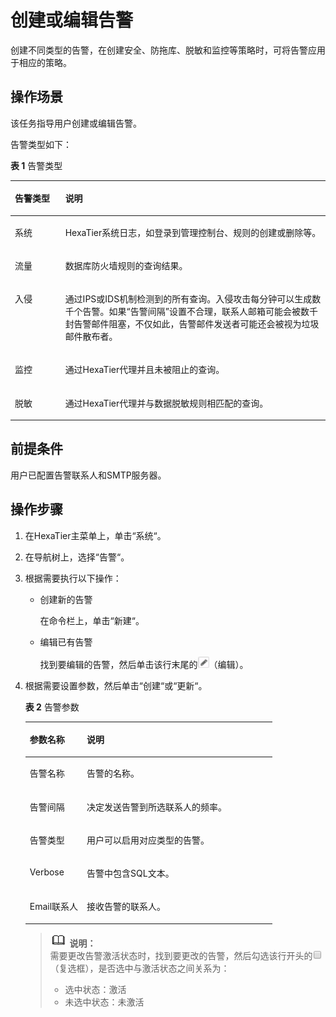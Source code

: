 # 创建或编辑告警<a name="ZH-CN_TOPIC_0111166356"></a>

创建不同类型的告警，在创建安全、防拖库、脱敏和监控等策略时，可将告警应用于相应的策略。

## 操作场景<a name="zh-cn_topic_0110575009_sf96410db628e4d7e9564e6dfd12ae171"></a>

该任务指导用户创建或编辑告警。

告警类型如下：

**表 1**  告警类型

<a name="zh-cn_topic_0110575009_t0b1adab2e36f4d0182a91d8c4151a266"></a>
<table><thead align="left"><tr id="zh-cn_topic_0110575009_re7b9aa29162e4275b8804f822c8020e8"><th class="cellrowborder" valign="top" width="16%" id="mcps1.2.3.1.1"><p id="zh-cn_topic_0110575009_zh-cn_topic_0076429803_p199557568115"><a name="zh-cn_topic_0110575009_zh-cn_topic_0076429803_p199557568115"></a><a name="zh-cn_topic_0110575009_zh-cn_topic_0076429803_p199557568115"></a>告警类型</p>
</th>
<th class="cellrowborder" valign="top" width="84%" id="mcps1.2.3.1.2"><p id="zh-cn_topic_0110575009_a11f773fec3b84faeb0fc055cbb132999"><a name="zh-cn_topic_0110575009_a11f773fec3b84faeb0fc055cbb132999"></a><a name="zh-cn_topic_0110575009_a11f773fec3b84faeb0fc055cbb132999"></a>说明</p>
</th>
</tr>
</thead>
<tbody><tr id="zh-cn_topic_0110575009_r281af48891d84b05b20e9444f7e23c6f"><td class="cellrowborder" valign="top" width="16%" headers="mcps1.2.3.1.1 "><p id="zh-cn_topic_0110575009_zh-cn_topic_0076429803_p99553561412"><a name="zh-cn_topic_0110575009_zh-cn_topic_0076429803_p99553561412"></a><a name="zh-cn_topic_0110575009_zh-cn_topic_0076429803_p99553561412"></a>系统</p>
</td>
<td class="cellrowborder" valign="top" width="84%" headers="mcps1.2.3.1.2 "><p id="zh-cn_topic_0110575009_zh-cn_topic_0076429803_p4955556712"><a name="zh-cn_topic_0110575009_zh-cn_topic_0076429803_p4955556712"></a><a name="zh-cn_topic_0110575009_zh-cn_topic_0076429803_p4955556712"></a>HexaTier系统日志，如登录到管理控制台、规则的创建或删除等。</p>
</td>
</tr>
<tr id="zh-cn_topic_0110575009_r3723f89bb6c24cf0aeb89a7c463d211b"><td class="cellrowborder" valign="top" width="16%" headers="mcps1.2.3.1.1 "><p id="zh-cn_topic_0110575009_zh-cn_topic_0076429803_p59559566118"><a name="zh-cn_topic_0110575009_zh-cn_topic_0076429803_p59559566118"></a><a name="zh-cn_topic_0110575009_zh-cn_topic_0076429803_p59559566118"></a>流量</p>
</td>
<td class="cellrowborder" valign="top" width="84%" headers="mcps1.2.3.1.2 "><p id="zh-cn_topic_0110575009_zh-cn_topic_0076429803_p159551056417"><a name="zh-cn_topic_0110575009_zh-cn_topic_0076429803_p159551056417"></a><a name="zh-cn_topic_0110575009_zh-cn_topic_0076429803_p159551056417"></a>数据库防火墙规则的查询结果。</p>
</td>
</tr>
<tr id="zh-cn_topic_0110575009_rf20486bdf49b4fa18b21a255ef4b54bf"><td class="cellrowborder" valign="top" width="16%" headers="mcps1.2.3.1.1 "><p id="zh-cn_topic_0110575009_zh-cn_topic_0076429803_p995518561519"><a name="zh-cn_topic_0110575009_zh-cn_topic_0076429803_p995518561519"></a><a name="zh-cn_topic_0110575009_zh-cn_topic_0076429803_p995518561519"></a>入侵</p>
</td>
<td class="cellrowborder" valign="top" width="84%" headers="mcps1.2.3.1.2 "><p id="zh-cn_topic_0110575009_zh-cn_topic_0076429803_p149556561917"><a name="zh-cn_topic_0110575009_zh-cn_topic_0076429803_p149556561917"></a><a name="zh-cn_topic_0110575009_zh-cn_topic_0076429803_p149556561917"></a>通过IPS或IDS机制检测到的所有查询。入侵攻击每分钟可以生成数千个告警。如果“告警间隔”设置不合理，联系人邮箱可能会被数千封告警邮件阻塞，不仅如此，告警邮件发送者可能还会被视为垃圾邮件散布者。</p>
</td>
</tr>
<tr id="zh-cn_topic_0110575009_rde09493f04a74ea5b3f210b578e5d501"><td class="cellrowborder" valign="top" width="16%" headers="mcps1.2.3.1.1 "><p id="zh-cn_topic_0110575009_zh-cn_topic_0076429803_p595545615115"><a name="zh-cn_topic_0110575009_zh-cn_topic_0076429803_p595545615115"></a><a name="zh-cn_topic_0110575009_zh-cn_topic_0076429803_p595545615115"></a>监控</p>
</td>
<td class="cellrowborder" valign="top" width="84%" headers="mcps1.2.3.1.2 "><p id="zh-cn_topic_0110575009_a2a9c056d52934562bf10aa071e27e49a"><a name="zh-cn_topic_0110575009_a2a9c056d52934562bf10aa071e27e49a"></a><a name="zh-cn_topic_0110575009_a2a9c056d52934562bf10aa071e27e49a"></a>通过HexaTier代理并且未被阻止的查询。</p>
</td>
</tr>
<tr id="zh-cn_topic_0110575009_r851c33e360c844c9b97cf87bdd5b91cf"><td class="cellrowborder" valign="top" width="16%" headers="mcps1.2.3.1.1 "><p id="zh-cn_topic_0110575009_zh-cn_topic_0076429803_p159552561312"><a name="zh-cn_topic_0110575009_zh-cn_topic_0076429803_p159552561312"></a><a name="zh-cn_topic_0110575009_zh-cn_topic_0076429803_p159552561312"></a>脱敏</p>
</td>
<td class="cellrowborder" valign="top" width="84%" headers="mcps1.2.3.1.2 "><p id="zh-cn_topic_0110575009_ad4f522d01cf94d659d5573a168d55ace"><a name="zh-cn_topic_0110575009_ad4f522d01cf94d659d5573a168d55ace"></a><a name="zh-cn_topic_0110575009_ad4f522d01cf94d659d5573a168d55ace"></a>通过HexaTier代理并与数据脱敏规则相匹配的查询。</p>
</td>
</tr>
</tbody>
</table>

## 前提条件<a name="zh-cn_topic_0110575009_s3b814dcab48149b480e077261ae8c3cc"></a>

用户已配置告警联系人和SMTP服务器。

## 操作步骤<a name="zh-cn_topic_0110575009_s3c134082374a400699ea2bf48311d7aa"></a>

1.  在HexaTier主菜单上，单击“系统“。
2.  在导航树上，选择“告警“。
3.  根据需要执行以下操作：
    -   创建新的告警

        在命令栏上，单击“新建“。

    -   编辑已有告警

        找到要编辑的告警，然后单击该行末尾的![](figures/编辑.png)（编辑）。


4.  根据需要设置参数，然后单击“创建“或“更新“。

    **表 2**  告警参数

    <a name="zh-cn_topic_0110575009_t949d5a78d85349ba9abb52cd146dd18c"></a>
    <table><thead align="left"><tr id="zh-cn_topic_0110575009_r2ecb190b0dee455b8f4ab84f247b5e61"><th class="cellrowborder" valign="top" width="23.119999999999997%" id="mcps1.2.3.1.1"><p id="zh-cn_topic_0110575009_aae719f9fed9d4b6fb39d60eb0ab651f7"><a name="zh-cn_topic_0110575009_aae719f9fed9d4b6fb39d60eb0ab651f7"></a><a name="zh-cn_topic_0110575009_aae719f9fed9d4b6fb39d60eb0ab651f7"></a>参数名称</p>
    </th>
    <th class="cellrowborder" valign="top" width="76.88000000000001%" id="mcps1.2.3.1.2"><p id="zh-cn_topic_0110575009_af2a5ec5d439f4686977a1d3320804f10"><a name="zh-cn_topic_0110575009_af2a5ec5d439f4686977a1d3320804f10"></a><a name="zh-cn_topic_0110575009_af2a5ec5d439f4686977a1d3320804f10"></a>说明</p>
    </th>
    </tr>
    </thead>
    <tbody><tr id="zh-cn_topic_0110575009_r4d9b3dbe7565489ab0f760a382ee0d58"><td class="cellrowborder" valign="top" width="23.119999999999997%" headers="mcps1.2.3.1.1 "><p id="zh-cn_topic_0110575009_a823399ee3ff24bf39a53e043a4b5a663"><a name="zh-cn_topic_0110575009_a823399ee3ff24bf39a53e043a4b5a663"></a><a name="zh-cn_topic_0110575009_a823399ee3ff24bf39a53e043a4b5a663"></a>告警名称</p>
    </td>
    <td class="cellrowborder" valign="top" width="76.88000000000001%" headers="mcps1.2.3.1.2 "><p id="zh-cn_topic_0110575009_aab9ff65723fb473ca4d487925947a621"><a name="zh-cn_topic_0110575009_aab9ff65723fb473ca4d487925947a621"></a><a name="zh-cn_topic_0110575009_aab9ff65723fb473ca4d487925947a621"></a>告警的名称。</p>
    </td>
    </tr>
    <tr id="zh-cn_topic_0110575009_r5adcada4a1c6442cbabe7f1cd47e99cc"><td class="cellrowborder" valign="top" width="23.119999999999997%" headers="mcps1.2.3.1.1 "><p id="zh-cn_topic_0110575009_afddbfd21c81b47d5befe0a827a00f9d5"><a name="zh-cn_topic_0110575009_afddbfd21c81b47d5befe0a827a00f9d5"></a><a name="zh-cn_topic_0110575009_afddbfd21c81b47d5befe0a827a00f9d5"></a>告警间隔</p>
    </td>
    <td class="cellrowborder" valign="top" width="76.88000000000001%" headers="mcps1.2.3.1.2 "><p id="zh-cn_topic_0110575009_a36b7bbbaf78446e7b9aea27be65057f0"><a name="zh-cn_topic_0110575009_a36b7bbbaf78446e7b9aea27be65057f0"></a><a name="zh-cn_topic_0110575009_a36b7bbbaf78446e7b9aea27be65057f0"></a>决定发送告警到所选联系人的频率。</p>
    </td>
    </tr>
    <tr id="zh-cn_topic_0110575009_zh-cn_topic_0076429803_row2310315817"><td class="cellrowborder" valign="top" width="23.119999999999997%" headers="mcps1.2.3.1.1 "><p id="zh-cn_topic_0110575009_zh-cn_topic_0076429803_p187134415817"><a name="zh-cn_topic_0110575009_zh-cn_topic_0076429803_p187134415817"></a><a name="zh-cn_topic_0110575009_zh-cn_topic_0076429803_p187134415817"></a>告警类型</p>
    </td>
    <td class="cellrowborder" valign="top" width="76.88000000000001%" headers="mcps1.2.3.1.2 "><p id="zh-cn_topic_0110575009_zh-cn_topic_0076429803_p306958715359"><a name="zh-cn_topic_0110575009_zh-cn_topic_0076429803_p306958715359"></a><a name="zh-cn_topic_0110575009_zh-cn_topic_0076429803_p306958715359"></a>用户可以启用对应类型的告警。</p>
    </td>
    </tr>
    <tr id="zh-cn_topic_0110575009_rf59b46d385f74d05a224871a9618d8c9"><td class="cellrowborder" valign="top" width="23.119999999999997%" headers="mcps1.2.3.1.1 "><p id="zh-cn_topic_0110575009_a6345dc80bb4b4a258d44e6b5280fa235"><a name="zh-cn_topic_0110575009_a6345dc80bb4b4a258d44e6b5280fa235"></a><a name="zh-cn_topic_0110575009_a6345dc80bb4b4a258d44e6b5280fa235"></a>Verbose</p>
    </td>
    <td class="cellrowborder" valign="top" width="76.88000000000001%" headers="mcps1.2.3.1.2 "><p id="zh-cn_topic_0110575009_ac80aa72ea3d844eb99e207e42542a775"><a name="zh-cn_topic_0110575009_ac80aa72ea3d844eb99e207e42542a775"></a><a name="zh-cn_topic_0110575009_ac80aa72ea3d844eb99e207e42542a775"></a>告警中包含SQL文本。</p>
    </td>
    </tr>
    <tr id="zh-cn_topic_0110575009_r244000983fee4ea9b98060c856cd9bf6"><td class="cellrowborder" valign="top" width="23.119999999999997%" headers="mcps1.2.3.1.1 "><p id="zh-cn_topic_0110575009_afb9daf5cef3c414e8cea446d14150f70"><a name="zh-cn_topic_0110575009_afb9daf5cef3c414e8cea446d14150f70"></a><a name="zh-cn_topic_0110575009_afb9daf5cef3c414e8cea446d14150f70"></a>Email联系人</p>
    </td>
    <td class="cellrowborder" valign="top" width="76.88000000000001%" headers="mcps1.2.3.1.2 "><p id="zh-cn_topic_0110575009_zh-cn_topic_0076429803_p11452755997"><a name="zh-cn_topic_0110575009_zh-cn_topic_0076429803_p11452755997"></a><a name="zh-cn_topic_0110575009_zh-cn_topic_0076429803_p11452755997"></a>接收告警的联系人。</p>
    </td>
    </tr>
    </tbody>
    </table>

    >![](public_sys-resources/icon-note.gif) **说明：**   
    >需要更改告警激活状态时，找到要更改的告警，然后勾选该行开头的![](figures/复选框.png)（复选框），是否选中与激活状态之间关系为：  
    >-   选中状态：激活  
    >-   未选中状态：未激活  


